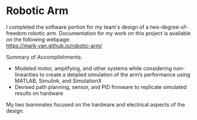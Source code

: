 # Robotic Arm

I completed the software portion for my team's design of a two-degree-of-freedom robotic arm. 
Documentation for my work on this project is available on the following webpage:  
https://mark-van.github.io/robotic-arm/

Summary of Accomplishments:
-  Modeled motor, amplifying, and other systems while considering non-linearities to create a detailed simulation of the arm’s performance using MATLAB, Simulink, and SimulationX
-  Devised path planning, sensor, and PID firmware to replicate simulated results on hardware

My two teammates focused on the hardware and electrical aspects of the design.